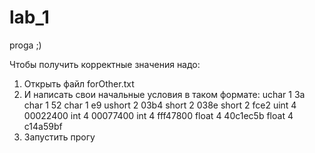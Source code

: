 # lab_1
proga ;)

Чтобы получить корректные значения надо:
1) Открыть файл forOther.txt
2) И написать свои начальные условия в таком формате:
uchar 1 3a
char 1 52
char 1 e9
ushort 2 03b4
short 2 038e
short 2 fce2
uint 4 00022400
int 4 00077400
int 4 fff47800
float 4 40c1ec5b
float 4 c14a59bf
3) Запустить прогу
